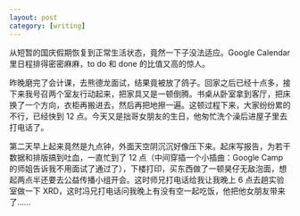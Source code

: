```yaml
---
layout: post
category: [writing]
---
```


从短暂的国庆假期恢复到正常生活状态，竟然一下子没法适应。Google Calendar 里日程排得密密麻麻，to do 和 done 的比值又高的惊人。

昨晚磨完了会计课，去熊德龙面试，结果竟被放了鸽子。回家之后已经十点多，接下来我号召两个室友行动起来，把家具又是一顿倒腾。书桌从卧室拿到客厅，把床换了一个方向，衣柜再搬进去，然后再把地擦一遍。这顿过程下来，大家纷纷累的不行，已经快到 12 点。今天又是拙哥女朋友的生日，他匆忙洗个澡后进屋子里去打电话了。

第二天早上起来竟然是九点钟，外面天空阴沉沉好像压下来。起床写报告，为若干数据和排版搞到吐血，一直忙到了 12 点（中间穿插一个小插曲：Google Camp 的师姐告诉我不用面试了通过了），下楼打印，买东西做了一顿昊仔无敌泡面，想起两点半还要去公益传播小组开会。这时师兄打电话给我让我晚上 6 点去趟实验室做一下 XRD，这时冯兄打电话问我晚上有没有空一起吃饭，他把他女朋友带来了……
